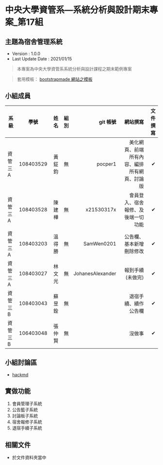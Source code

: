 # 中央大學資管系—系統分析與設計期末專案_第17組
## 主題為宿舍管理系統
- Version : 1.0.0
- Last Update Date : 2021/01/15

> 本專案為中央大學資管系系統分析與設計課程之期末範例專案

> 套用模板： [bootstrapmade 網站之模板](https://bootstrapmade.com/flexstart-bootstrap-startup-template/)

## 小組成員
系級           | 學號      | 姓名  | 組別 | git 帳號            | 網站撰寫                                    | 文件撰寫
------------- |:-----:    |-----:|-----:|-----:                 |-----:                                     |-----:
資管三A        | 108403529 |黃鉦鈞 |無    | pocper1             | 美化網頁、前端所有內容、編排所有網頁、討論版   | &#10004; 
資管三A        | 108403528 |陳建樺 |無    | x21530317x          | 會員登入、宿舍報修、及後端一切功能            | &#10004; 
資管三A        | 108403203 |溫得勝 |無    | SamWen0201          | 公告欄、基本新增刪除修改                     | &#10004; 
資管三A        | 108403027 |林文光 |無    | JohanesAlexander    | 報到手續(未做完)                            | &#10004; 
資管三B        | 108403043 |蘇昱銓 |無    |                     | 退宿手續、續作公告欄                         | &#10004; 
資管三B        | 106403048 |張仲賢 |無    |                     | 沒做事                                      | &#10004; 
## 小組討論區
- [hackmd](https://hackmd.io/85OmeJy_Tqi9Qq8ga9BfHg)

## 實做功能
1. 會員管理子系統
2. 公告籃子系統
3. 討論板子系統
4. 宿舍報修子系統
5. 退宿手續子系統

## 相關文件
- 於文件資料夾當中